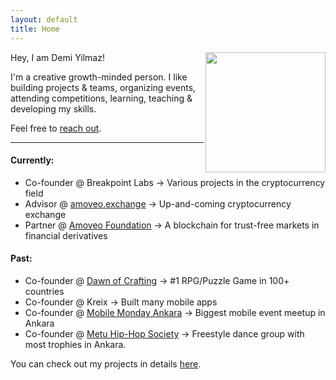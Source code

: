 ```yaml
---
layout: default
title: Home
---
```


<img src="https://instagram.fbtz1-1.fna.fbcdn.net/vp/e0001762ba031f903c29781bc354f2ae/5C81956D/t51.2885-19/s320x320/44240608_2172762102961989_7733991989804269568_n.jpg" style="width:12rem;height:12rem;" align="right">

Hey, I am Demi Yilmaz! 

I'm a creative growth-minded person. I like building projects & teams, organizing events, attending competitions, learning, teaching & developing my skills. 

Feel free to [reach out](mailto:demirbyilmaz@gmail.com).

---

#### Currently:

- Co-founder @ Breakpoint Labs -> Various projects in the cryptocurrency field
- Advisor @ [amoveo.exchange](http://amoveo.exchange/) -> Up-and-coming cryptocurrency exchange
- Partner @ [Amoveo Foundation](http://veoscan.io/) -> A blockchain for trust-free markets in financial derivatives

#### Past:

- Co-founder @ [Dawn of Crafting](http://www.dawnofcrafting.com/) -> #1 RPG/Puzzle Game in 100+ countries
- Co-founder @ Kreix -> Built many mobile apps
- Co-founder @ [Mobile Monday Ankara](https://www.meetup.com/MobileMondayAnkara) -> Biggest mobile event meetup in Ankara
- Co-founder @ [Metu Hip-Hop Society](https://www.instagram.com/odtuhiphop/) -> Freestyle dance group with most trophies in Ankara.

You can check out my projects in details [here](/about).

<!-- <div class="posts"> -->
<!--   {% for post in paginator.posts %} -->
<!--   <div class="post"> -->
<!--     <h1 class="post-title"> -->
<!--       <a href="{{ post.url }}"> -->
<!--         {{ post.title }} -->
<!--       </a> -->
<!--     </h1> -->

<!--     <span class="post-date">{{ post.date | date_to_string }}</span> -->

<!--     {{ post.content }} -->
<!--   </div> -->
<!--   {% endfor %} -->
<!-- </div> -->

<!-- <div class="pagination"> -->
<!--   {% if paginator.next_page %} -->
<!--     <a class="pagination-item older" href="{{ site.baseurl }}page{{paginator.next_page}}">Older</a> -->
<!--   {% else %} -->
<!--     <span class="pagination-item older">Older</span> -->
<!--   {% endif %} -->
<!--   {% if paginator.previous_page %} -->
<!--     {% if paginator.page == 2 %} -->
<!--       <a class="pagination-item newer" href="{{ site.baseurl }}">Newer</a> -->
<!--     {% else %} -->
<!--       <a class="pagination-item newer" href="{{ site.baseurl }}page{{paginator.previous_page}}">Newer</a> -->
<!--     {% endif %} -->
<!--   {% else %} -->
<!--     <span class="pagination-item newer">Newer</span> -->
<!--   {% endif %} -->
<!-- </div> -->
